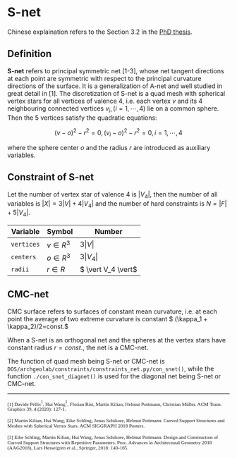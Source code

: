 # S-net

Chinese explaination refers to the Section 3.2 in the [PhD thesis](https://www.huiwang.me/assets/pdf/hui-phd-thesis.pdf).

## Definition

**S-net** refers to principal symmetric net [1-3], whose net tangent directions at each point are symmetric with respect to the principal curvature directions of the surface.
It is a generalization of A-net and well studied in great detail in [1]. 
The discretization of S-net is a quad mesh with spherical vertex stars for all vertices of valence 4, i.e. each vertex 
$v$ and its 4 neighbouring connected vertices $v_{i},(i=1,\cdots,4)$ lie on a common sphere. 
Then the 5 vertices satisfy the quadratic equations:

$$
(v-o)^2-r^2 = 0,  (v_i - o)^2-r^2 = 0, i=1,\cdots,4
$$

where the sphere center $o$ and the radius $r$ are introduced as auxiliary variables.

<!-- 共球，则5点满足具有相同系数的二次曲面方程
\begin{equation}\label{eq:sphere}
f(v_k) = a\cdot v_k^2 + (b,c,d) \cdot v_k ^T + e = 0, (k = i, ij).
%f(x,y,z) = a\cdot(x^2+y^2+z^2)+b\cdot x+c\cdot y+d\cdot z + e = 0
\end{equation}
其对应的标准方程$(x-m_1)^2+(y-m_2)^2 + (z-m_3)^2 = r^2$的
球心坐标$m_i = (m_{i}^1, m_{i}^2, m_{i}^3) = (-\frac{b}{2a},-\frac{c}{2a},-\frac{d}{2a})$,
和半径为$r=\sqrt{b^2 + c^2 + d^2 -4 a\cdot e}/(2a)$. -->


## Constraint of S-net

Let the number of vertex star of valence 4 is $|V_4|$, then the number of all variables is $|X| = 3|V| + 4|V_4|$ and the number of hard constraints is $N = |F| + 5|V_4|$.

| Variable   | Symbol      | Number             |
| ---------- | ----------- | ------------------ |
| `vertices` | $v \in R^3$ | $3\vert V   \vert$ |
| `centers`  | $o \in R^3$ | $3\vert V_4 \vert$ |
| `radii`    | $r \in R$   | $ \vert V_4 \vert$ |

## CMC-net

CMC surface refers to surfaces of constant mean curvature, i.e. at each point the average of two extreme curvature is constant $
(\kappa_1 + \kappa_2)/2=const.$

When a S-net is an orthogonal net and the spheres at the vertex stars have constant radius $r=const.$, the net is a CMC-net.

The function of quad mesh being S-net or CMC-net is `DOS/archgeolab/constraints/constraints_net.py/con_snet()`,
while the function `./con_snet_diagnet()` is used for the diagonal net being S-net or CMC-net.

<!-- [![CMC](../assets/cmc.png)](https://www.youtube.com/embed/vgb9A6uAidw) -->

-----------------------------------------------------------
<span style="font-family:Papyrus; font-size:0.8em;">[1] Davide Pellis$^1$, Hui Wang$^1$, Florian Rist, Martin Kilian, Helmut Pottmann, Christian Müller. ACM Trans. Graphics 39, 4 (2020): 127-1. </span>

<span style="font-family:Papyrus; font-size:0.8em;">[2] Martin Kilian, Hui Wang, Eike Schling, Jonas Schikore, Helmut Pottmann. Curved Support Structures and Meshes with Spherical Vertex Stars. ACM SIGGRAPH 2018 Posters. </span>

<span style="font-family:Papyrus; font-size:0.8em;">[3] Eike Schling, Martin Kilian, Hui Wang, Jonas Schikore, Helmut Pottmann. Design and Construction of Curved Support Structures with Repetitive Parameters. Proc. Advances in Architectural Geometry 2018 (AAG2018), Lars Hesselgren et al., Springer, 2018: 140-165. </span>